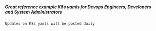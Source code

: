 ##### Great reference example K8s yamls for Devops Engineers, Developers and System Administrators
```
Updates on K8s yamls will be posted daily
```
